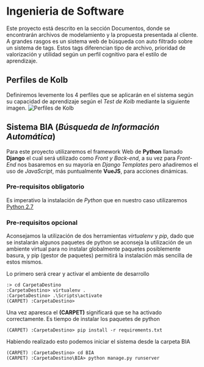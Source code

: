 # Ingenieria de Software

Este proyecto está descrito en la sección Documentos, donde se encontrarán archivos de modelamiento y la propuesta presentada al cliente. A grandes rasgos es un sistema web de búsqueda con auto filtrado sobre un sistema de tags. Estos tags diferencian tipo de archivo, prioridad de valorización y utilidad según un perfil cognitivo para el estilo de aprendizaje.

## Perfiles de Kolb

Definiremos levemente los 4 perfiles que se aplicarán en el sistema según su capacidad de aprendizaje según el *Test de Kolb* mediante la siguiente imagen.
![Perfiles de Kolb](https://i0.wp.com/www.actualidadenpsicologia.com/wp-content/uploads/2015/06/dimensiones_aprendizaje_Kolb.png?resize=696%2C367&ssl=1)

## Sistema BIA (*Búsqueda de Información Automática*)

Para este proyecto utilizaremos el framework Web de **Python** llamado **Django** el cual será utilizado como *Front y Back-end*, a su vez para *Front-End* nos basaremos en su mayoría en *Django Templates* pero añadiremos el uso de *JavaScript*, más puntualmente **VueJS**, para acciones dinámicas.

### Pre-requisitos obligatorio

Es imperativo la instalación de *Python* que en nuestro caso utilizaremos [Python 2.7](https://www.python.org/ftp/python/2.7.13/python-2.7.13.msi)

### Pre-requisitos opcional

Aconsejamos la utilización de dos herramientas *virtualenv* y *pip*, dado que se instalarán algunos paquetes de python se aconseja la utilización de un ambiente virtual para no instalar globalmente paquetes posiblemente basura, y pip (gestor de paquetes) permitirá la instalación más sencilla de estos mismos.

Lo primero será crear y activar el ambiente de desarrollo

```
:> cd CarpetaDestino
:CarpetaDestino> virtualenv .
:CarpetaDestino> .\Scripts\activate
(CARPET) :CarpetaDestino> 
```
Una vez aparesca el **(CARPET)** significará que se ha activado correctamente. Es tiempo de instalar los paquetes de python

```
(CARPET) :CarpetaDestino> pip install -r requirements.txt
```
Habiendo realizado esto podemos iniciar el sistema desde la carpeta BIA

```
(CARPET) :CarpetaDestino> cd BIA
(CARPET) :CarpetaDestino\BIA> python manage.py runserver
```
